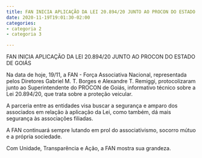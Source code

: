 ```yaml
---
title: FAN INICIA APLICAÇÃO DA LEI 20.894/20 JUNTO AO PROCON DO ESTADO DE GOIÁS
date: 2020-11-19T19:01:30-02:00
categories:
- categoria 2
- categoria 3

---
```

FAN INICIA APLICAÇÃO DA LEI 20.894/20 JUNTO AO PROCON DO ESTADO DE GOIÁS

Na data de hoje, 19/11, a FAN - Força Associativa Nacional, representada pelos Diretores Gabriel M. T. Borges e Alexandre T. Remiggi, protocolizaram junto ao Superintendente do PROCON de Goiás, informativo técnico sobre a Lei 20.894/20, que trata sobre a proteção veicular.

A parceria entre as entidades visa buscar a segurança e amparo dos associados em relação à aplicação da Lei, como também, dá mais segurança às associações filiadas.

A FAN continuará sempre lutando em prol do associativismo, socorro mútuo e a própria sociedade.

Com Unidade, Transparência e Ação, a FAN mostra sua grandeza.